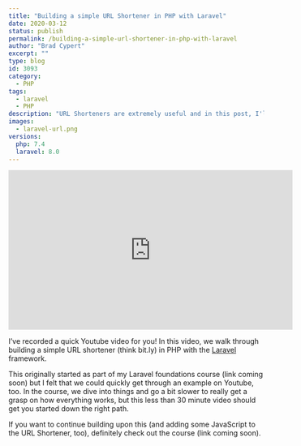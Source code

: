 ```yaml
---
title: "Building a simple URL Shortener in PHP with Laravel"
date: 2020-03-12
status: publish
permalink: /building-a-simple-url-shortener-in-php-with-laravel
author: "Brad Cypert"
excerpt: ""
type: blog
id: 3093
category:
  - PHP
tags:
  - laravel
  - PHP
description: "URL Shorteners are extremely useful and in this post, I'll show you how to build one with Laravel and PHP."
images:
  - laravel-url.png
versions:
  php: 7.4
  laravel: 8.0
---
```


<iframe width="560" height="315" src="https://www.youtube-nocookie.com/embed/YTD59Bv0rHE" frameborder="0" allow="accelerometer; autoplay; clipboard-write; encrypted-media; gyroscope; picture-in-picture" allowfullscreen></iframe>

I’ve recorded a quick Youtube video for you! In this video, we walk through building
a simple URL shortener (think bit.ly) in PHP with the [Laravel ](https://laravel.com/)framework.

This originally started as part of my Laravel foundations course (link coming soon) but I felt that we could quickly get through an example on Youtube, too. In the course, we dive into things and go a bit slower to really get a grasp on how everything works, but this less than 30 minute video should get you started down the right path.

If you want to continue building upon this (and adding some JavaScript to the URL Shortener, too), definitely check out the course (link coming soon).
